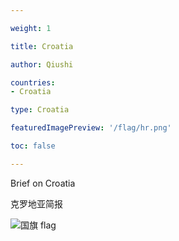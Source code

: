 ```yaml
---

weight: 1

title: Croatia

author: Qiushi 

countries: 
- Croatia

type: Croatia

featuredImagePreview: '/flag/hr.png'

toc: false 

---
```


Brief on Croatia

克罗地亚简报 

<!--more-->

![国旗 flag](/flag/hr.png)